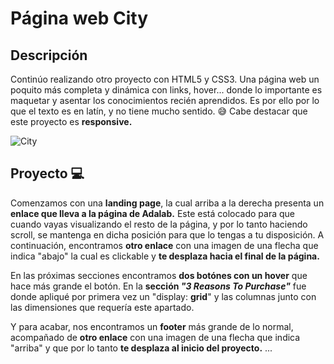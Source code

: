 # Página web City

## Descripción 

Continúo realizando otro proyecto con HTML5 y CSS3. Una página web un poquito más completa y dinámica con links, hover... donde lo importante es maquetar y asentar los conocimientos recién aprendidos. Es por ello por lo que el texto es en latín, y no tiene mucho sentido. 😅 Cabe destacar que este proyecto es **responsive.**

![City](https://user-images.githubusercontent.com/113979188/216955945-269f960f-fc25-4b75-b4f2-62eaa80ce350.gif)

## Proyecto 💻

Comenzamos con una **landing page**, la cual arriba a la derecha presenta un **enlace que lleva a la página de Adalab.** Este está colocado para que cuando vayas visualizando el resto de la página, y por lo tanto haciendo scroll, se mantenga en dicha posición para que lo tengas a tu disposición. A continuación, encontramos **otro enlace** con una imagen de una flecha que indica "abajo" la cual es clickable y **te desplaza hacia el final de la página.** 

En las próximas secciones encontramos **dos botónes con un hover** que hace más grande el botón. En la **sección *"3 Reasons To Purchase"*** fue donde apliqué por primera vez un "display: **grid**" y las columnas junto con las dimensiones que requería este apartado. 

Y para acabar, nos encontramos un **footer** más grande de lo normal, acompañado de **otro enlace** con una imagen de una flecha que indica "arriba" y que por lo tanto **te desplaza al inicio del proyecto.** ...
